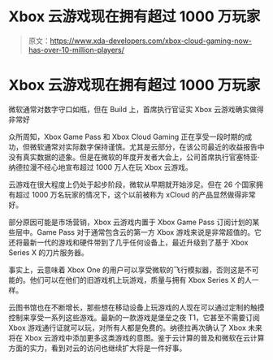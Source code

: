 # Xbox 云游戏现在拥有超过 1000 万玩家

> 原文：<https://www.xda-developers.com/xbox-cloud-gaming-now-has-over-10-million-players/>

# Xbox 云游戏现在拥有超过 1000 万玩家

微软通常对数字守口如瓶，但在 Build 上，首席执行官证实 Xbox 云游戏确实做得非常好

众所周知，Xbox Game Pass 和 Xbox Cloud Gaming 正在享受一段时期的成功，但微软通常对实际数字保持谨慎。尤其是云部分，在该公司最近的收益报告中没有真实数据的迹象。但是在微软的年度开发者大会上，公司首席执行官塞特亚·纳德拉漫不经心地宣布超过 1000 万人在玩 Xbox 云游戏。

云游戏在很大程度上仍处于起步阶段，微软从早期就开始涉足。但在 26 个国家拥有超过 1000 万名玩家的情况下，这个以前被称为 xCloud 的产品显然做得非常好。

部分原因可能是市场营销，Xbox 云游戏内置于 Xbox Game Pass 订阅计划的某些层中。Game Pass 对于通常包含云的第一方 Xbox 游戏来说是非常超值的。它还将最新一代的游戏和硬件带到了几乎任何设备上，最近升级到了基于 Xbox Series X 的刀片服务器。

事实上，云意味着 Xbox One 的用户可以享受微软的飞行模拟器，否则这是不可能的。他们可以在他们的旧游戏机上玩游戏，质量与拥有 Xbox Series X 的人一样。

云图书馆也在不断增长，那些想在移动设备上玩游戏的人现在可以通过定制的触摸控制来享受一系列这些游戏。最新的一款游戏是堡垒之夜 T1，它甚至不需要订阅 Xbox 游戏通行证就可以玩，对所有人都是免费的。纳德拉再次确认了 Xbox 未来将在 Xbox 云游戏中添加更多这类游戏的意图。鉴于云计算的普及和微软在云计算方面的实力，看到对云的访问也继续扩大将是一件好事。